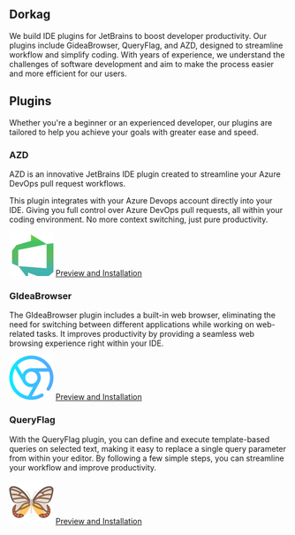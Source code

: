 ## Dorkag

We build IDE plugins for JetBrains to boost developer productivity. Our plugins include GideaBrowser, QueryFlag, and AZD, designed to streamline workflow and simplify coding. With years of experience, we understand the challenges of software development and aim to make the process easier and more efficient for our users.



## Plugins

Whether you're a beginner or an experienced developer, our plugins are tailored to help you achieve your goals with greater ease and speed.

### AZD

AZD is an innovative JetBrains IDE plugin created to streamline your Azure DevOps pull request workflows.

This plugin integrates with your Azure Devops account directly into your IDE. Giving you full control over Azure DevOps pull requests, all within your coding environment. No more context switching, just pure productivity.

![alt AZD](azd.svg)
[Preview and Installation](https://plugins.jetbrains.com/plugin/22319)

### GIdeaBrowser

The GIdeaBrowser plugin includes a built-in web browser, eliminating the need for switching between different applications while working on web-related tasks. It improves productivity by providing a seamless web browsing experience right within your IDE.

![alt AZD](gideabrowser.svg)
[Preview and Installation](https://plugins.jetbrains.com/plugin/14458)

### QueryFlag

With the QueryFlag plugin, you can define and execute template-based queries on selected text, making it easy to replace a single query parameter from within your editor. By following a few simple steps, you can streamline your workflow and improve productivity.

![alt AZD](queryflag.svg)
[Preview and Installation](https://plugins.jetbrains.com/plugin/18269)
